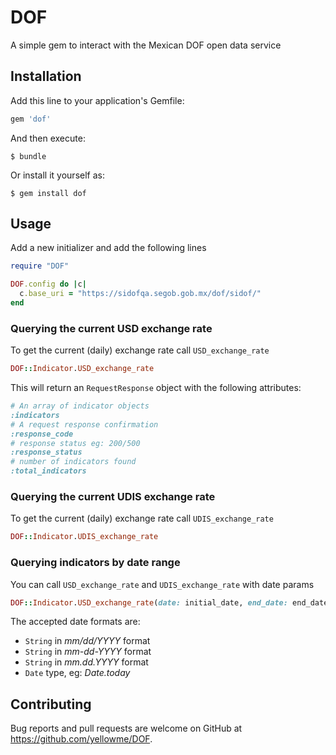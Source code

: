 # DOF
A simple gem to interact with the Mexican DOF open data service

## Installation

Add this line to your application's Gemfile:

```ruby
gem 'dof'
```

And then execute:

    $ bundle

Or install it yourself as:

    $ gem install dof

## Usage

Add a new initializer and add the following lines
```ruby
require "DOF"

DOF.config do |c|
  c.base_uri = "https://sidofqa.segob.gob.mx/dof/sidof/"
end
```

### Querying the current USD exchange rate

To get the current (daily) exchange rate call `USD_exchange_rate`

```ruby
DOF::Indicator.USD_exchange_rate
```

This will return an `RequestResponse` object with the following attributes:

```ruby
# An array of indicator objects
:indicators
# A request response confirmation
:response_code
# response status eg: 200/500
:response_status
# number of indicators found
:total_indicators
```

### Querying the current UDIS exchange rate

To get the current (daily) exchange rate call `UDIS_exchange_rate`

```ruby
DOF::Indicator.UDIS_exchange_rate
```

### Querying indicators by date range

You can call `USD_exchange_rate` and `UDIS_exchange_rate` with date params

```ruby
DOF::Indicator.USD_exchange_rate(date: initial_date, end_date: end_date)
```

The accepted date formats are:
* `String` in *mm/dd/YYYY* format
* `String` in *mm-dd-YYYY* format
* `String` in *mm.dd.YYYY* format
* `Date` type, eg: *Date.today*

## Contributing

Bug reports and pull requests are welcome on GitHub at https://github.com/yellowme/DOF.
